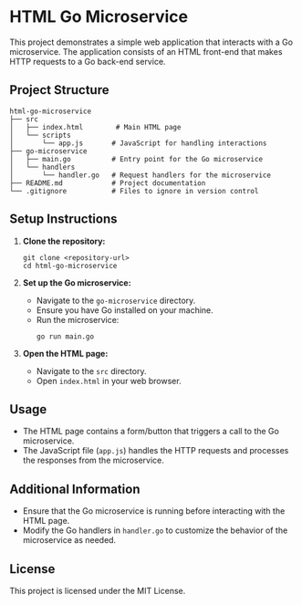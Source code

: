 # HTML Go Microservice

This project demonstrates a simple web application that interacts with a Go microservice. The application consists of an HTML front-end that makes HTTP requests to a Go back-end service.

## Project Structure

```
html-go-microservice
├── src
│   ├── index.html        # Main HTML page
│   └── scripts
│       └── app.js       # JavaScript for handling interactions
├── go-microservice
│   ├── main.go          # Entry point for the Go microservice
│   └── handlers
│       └── handler.go   # Request handlers for the microservice
├── README.md            # Project documentation
└── .gitignore           # Files to ignore in version control
```

## Setup Instructions

1. **Clone the repository:**
   ```
   git clone <repository-url>
   cd html-go-microservice
   ```

2. **Set up the Go microservice:**
   - Navigate to the `go-microservice` directory.
   - Ensure you have Go installed on your machine.
   - Run the microservice:
     ```
     go run main.go
     ```

3. **Open the HTML page:**
   - Navigate to the `src` directory.
   - Open `index.html` in your web browser.

## Usage

- The HTML page contains a form/button that triggers a call to the Go microservice.
- The JavaScript file (`app.js`) handles the HTTP requests and processes the responses from the microservice.

## Additional Information

- Ensure that the Go microservice is running before interacting with the HTML page.
- Modify the Go handlers in `handler.go` to customize the behavior of the microservice as needed.

## License

This project is licensed under the MIT License.
